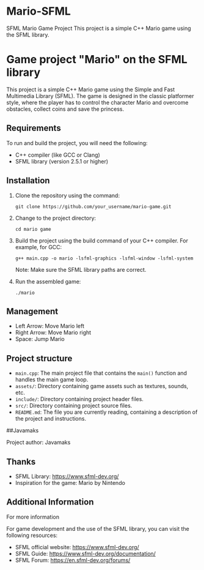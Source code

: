 # Mario-SFML
SFML Mario Game Project This project is a simple C++ Mario game using the SFML library.

# Game project "Mario" on the SFML library

This project is a simple C++ Mario game using the Simple and Fast Multimedia Library (SFML). The game is designed in the classic platformer style, where the player has to control the character Mario and overcome obstacles, collect coins and save the princess.

## Requirements

To run and build the project, you will need the following:

- C++ compiler (like GCC or Clang)
- SFML library (version 2.5.1 or higher)

## Installation

1. Clone the repository using the command:

    ```
    git clone https://github.com/your_username/mario-game.git
    ```

2. Change to the project directory:

    ```
    cd mario game
    ```

3. Build the project using the build command of your C++ compiler. For example, for GCC:

    ```
    g++ main.cpp -o mario -lsfml-graphics -lsfml-window -lsfml-system
    ```

    Note: Make sure the SFML library paths are correct.

4. Run the assembled game:

    ```
    ./mario
    ```

## Management

- Left Arrow: Move Mario left
- Right Arrow: Move Mario right
- Space: Jump Mario

## Project structure

- `main.cpp`: The main project file that contains the `main()` function and handles the main game loop.
- `assets/`: Directory containing game assets such as textures, sounds, etc.
- `include/`: Directory containing project header files.
- `src/`: Directory containing project source files.
- `README.md`: The file you are currently reading, containing a description of the project and instructions.



##Javamaks

Project author: Javamaks

## Thanks

- SFML Library: https://www.sfml-dev.org/
- Inspiration for the game: Mario by Nintendo

## Additional Information

For more information

  For game development and the use of the SFML library, you can visit the following resources:

- SFML official website: https://www.sfml-dev.org/
- SFML Guide: https://www.sfml-dev.org/documentation/
- SFML Forum: https://en.sfml-dev.org/forums/
